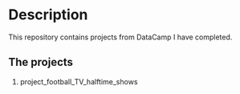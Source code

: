 # Description
This repository contains projects from DataCamp I have completed.


## The projects
1. project_football_TV_halftime_shows

